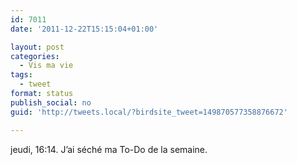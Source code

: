 ```yaml
---
id: 7011
date: '2011-12-22T15:15:04+01:00'

layout: post
categories:
  - Vis ma vie
tags:
  - tweet
format: status
publish_social: no
guid: 'http://tweets.local/?birdsite_tweet=149870577358876672'

---
```


jeudi, 16:14. J’ai séché ma To-Do de la semaine.